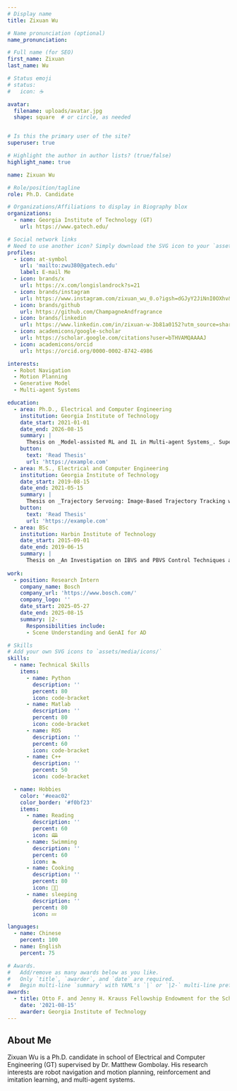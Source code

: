 ```yaml
---
# Display name
title: Zixuan Wu

# Name pronunciation (optional)
name_pronunciation:

# Full name (for SEO)
first_name: Zixuan
last_name: Wu

# Status emoji
# status:
#   icon: ☕️

avatar:
  filename: uploads/avatar.jpg
  shape: square  # or circle, as needed


# Is this the primary user of the site?
superuser: true

# Highlight the author in author lists? (true/false)
highlight_name: true

name: Zixuan Wu

# Role/position/tagline
role: Ph.D. Candidate

# Organizations/Affiliations to display in Biography blox
organizations:
  - name: Georgia Institute of Technology (GT)
    url: https://www.gatech.edu/

# Social network links
# Need to use another icon? Simply download the SVG icon to your `assets/media/icons/` folder.
profiles:
  - icon: at-symbol
    url: 'mailto:zwu380@gatech.edu'
    label: E-mail Me
  - icon: brands/x
    url: https://x.com/longislandrock?s=21
  - icon: brands/instagram
    url: https://www.instagram.com/zixuan_wu_0.o?igsh=dGJyY2JiNnI0OXhv&utm_source=qr
  - icon: brands/github
    url: https://github.com/ChampagneAndfragrance
  - icon: brands/linkedin
    url: https://www.linkedin.com/in/zixuan-w-3b81a0152?utm_source=share&utm_campaign=share_via&utm_content=profile&utm_medium=ios_app
  - icon: academicons/google-scholar
    url: https://scholar.google.com/citations?user=bTHVAMQAAAAJ
  - icon: academicons/orcid
    url: https://orcid.org/0000-0002-8742-4986

interests:
  - Robot Navigation
  - Motion Planning
  - Generative Model
  - Multi-agent Systems

education:
  - area: Ph.D., Electrical and Computer Engineering
    institution: Georgia Institute of Technology
    date_start: 2021-01-01
    date_end: 2026-08-15
    summary: |
      Thesis on _Model-assisted RL and IL in Multi-agent Systems_. Supervised by [Prof Matthew Gombolay](https://www.cc.gatech.edu/people/matthew-gombolay).
    button:
      text: 'Read Thesis'
      url: 'https://example.com'
  - area: M.S., Electrical and Computer Engineering
    institution: Georgia Institute of Technology
    date_start: 2019-08-15
    date_end: 2021-05-15
    summary: |
      Thesis on _Trajectory Servoing: Image-Based Trajectory Tracking without Absolute Positioning_. Supervised by [Prof Patricio Vela](https://ece.gatech.edu/directory/patricio-antonio-vela).
    button:
      text: 'Read Thesis'
      url: 'https://example.com'
  - area: BSc
    institution: Harbin Institute of Technology
    date_start: 2015-09-01
    date_end: 2019-06-15
    summary: |
      Thesis on _An Investigation on IBVS and PBVS Control Techniques and Their Applications_. Supervised by [Prof Weiyang Lin](https://homepage.hit.edu.cn/linweiyang).
      
work:
  - position: Research Intern
    company_name: Bosch
    company_url: 'https://www.bosch.com/'
    company_logo: ''
    date_start: 2025-05-27
    date_end: 2025-08-15
    summary: |2-
      Responsibilities include:
      - Scene Understanding and GenAI for AD

# Skills
# Add your own SVG icons to `assets/media/icons/`
skills:
  - name: Technical Skills
    items:
      - name: Python
        description: ''
        percent: 80
        icon: code-bracket
      - name: Matlab
        description: ''
        percent: 80
        icon: code-bracket
      - name: ROS
        description: ''
        percent: 60
        icon: code-bracket
      - name: C++
        description: ''
        percent: 50
        icon: code-bracket

  - name: Hobbies
    color: '#eeac02'
    color_border: '#f0bf23'
    items:
      - name: Reading
        description: ''
        percent: 60
        icon: 🕮
      - name: Swimming
        description: ''
        percent: 60
        icon: 🏊
      - name: Cooking
        description: ''
        percent: 80
        icon: 🧑‍🍳
      - name: sleeping
        description: ''
        percent: 80
        icon: 💤

languages:
  - name: Chinese
    percent: 100
  - name: English
    percent: 75

# Awards.
#   Add/remove as many awards below as you like.
#   Only `title`, `awarder`, and `date` are required.
#   Begin multi-line `summary` with YAML's `|` or `|2-` multi-line prefix and indent 2 spaces below.
awards:
  - title: Otto F. and Jenny H. Krauss Fellowship Endowment for the School of Electrical and Computer Engineering
    date: '2021-08-15'
    awarder: Georgia Institute of Technology
---
```


## About Me

Zixuan Wu is a Ph.D. candidate in school of Electrical and Computer Engineering (GT) supervised by Dr. Matthew Gombolay. His research interests are robot navigation and motion planning, reinforcement and imitation learning, and multi-agent systems.
